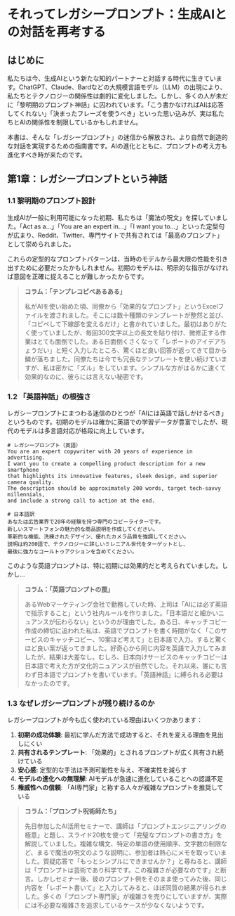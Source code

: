 # それってレガシープロンプト：生成AIとの対話を再考する

## はじめに

私たちは今、生成AIという新たな知的パートナーと対話する時代に生きています。ChatGPT、Claude、Bardなどの大規模言語モデル（LLM）の出現により、私たちとテクノロジーの関係性は劇的に変化しました。しかし、多くの人が未だに「黎明期のプロンプト神話」に囚われています。「こう書かなければAIは応答してくれない」「決まったフレーズを使うべき」といった思い込みが、実は私たちとAIの関係性を制限しているかもしれません。

本書は、そんな「レガシープロンプト」の迷信から解放され、より自然で創造的な対話を実現するための指南書です。AIの進化とともに、プロンプトの考え方も進化すべき時が来たのです。

## 第1章：レガシープロンプトという神話

### 1.1 黎明期のプロンプト設計

生成AIが一般に利用可能になった初期、私たちは「魔法の呪文」を探していました。「Act as a...」「You are an expert in...」「I want you to...」といった定型句が広まり、Reddit、Twitter、専門サイトで共有されては「最高のプロンプト」として崇められました。

これらの定型的なプロンプトパターンは、当時のモデルから最大限の性能を引き出すために必要だったかもしれません。初期のモデルは、明示的な指示がなければ意図を正確に捉えることが難しかったからです。

> **コラム：「テンプレコピペあるある」**  
> 
> 私がAIを使い始めた頃、同僚から「効果的なプロンプト」というExcelファイルを渡されました。そこには数十種類のテンプレートが整然と並び、「コピペして下線部を変えるだけ」と書かれていました。最初はありがたく使っていましたが、毎回300文字以上の長文を貼り付け、微修正する作業はとても面倒でした。ある日面倒くさくなって「レポートのアイデアちょうだい」と短く入力したところ、驚くほど良い回答が返ってきて目から鱗が落ちました。同僚たちは今でも冗長なテンプレートを使い続けていますが、私は密かに「ズル」をしています。シンプルな方がはるかに速くて効果的なのに、彼らには言えない秘密です。

### 1.2 「英語神話」の根強さ

レガシープロンプトにまつわる迷信のひとつが「AIには英語で話しかけるべき」というものです。初期のモデルは確かに英語での学習データが豊富でしたが、現代のモデルは多言語対応が格段に向上しています。

```
# レガシープロンプト（英語）
You are an expert copywriter with 20 years of experience in advertising. 
I want you to create a compelling product description for a new smartphone 
that highlights its innovative features, sleek design, and superior camera quality. 
The description should be approximately 200 words, target tech-savvy millennials, 
and include a strong call to action at the end.

# 日本語訳
あなたは広告業界で20年の経験を持つ専門のコピーライターです。
新しいスマートフォンの魅力的な商品説明を作成してください。
革新的な機能、洗練されたデザイン、優れたカメラ品質を強調してください。
説明は約200語で、テクノロジーに詳しいミレニアル世代をターゲットとし、
最後に強力なコールトゥアクションを含めてください。
```

このような英語プロンプトは、特に初期には効果的だと考えられていました。しかし...

> **コラム：「英語プロンプトの罠」**
> 
> あるWebマーケティング会社で勤務していた時、上司は「AIには必ず英語で指示すること」という社内ルールを作りました。「日本語だと細かいニュアンスが伝わらない」というのが理由でした。ある日、キャッチコピー作成の締切に追われた私は、英語でプロンプトを書く時間がなく「このサービスのキャッチコピー、10案ほど考えて」と日本語で入力。すると驚くほど良い案が返ってきました。好奇心から同じ内容を英語で入力してみましたが、結果は大差なし。むしろ、日本向けサービスのキャッチコピーは日本語で考えた方が文化的ニュアンスが自然でした。それ以来、誰にも言わず日本語でプロンプトを書いています。「英語神話」に縛られる必要はなかったのです。

### 1.3 なぜレガシープロンプトが残り続けるのか

レガシープロンプトが今も広く使われている理由はいくつかあります：

1. **初期の成功体験**: 最初に学んだ方法で成功すると、それを変える理由を見出しにくい
2. **共有されるテンプレート**: 「効果的」とされるプロンプトが広く共有され続けている
3. **安心感**: 定型的な手法は予測可能性を与え、不確実性を減らす
4. **モデルの進化への無理解**: AIモデルが急速に進化していることへの認識不足
5. **権威性への信頼**: 「AI専門家」と称する人々が複雑なプロンプトを推奨している

> **コラム：「プロンプト呪術師たち」**
> 
> 先日参加したAI活用セミナーで、講師は「プロンプトエンジニアリングの極意」と題し、スライド20枚を使って「完璧なプロンプトの書き方」を解説していました。複雑な構文、特定の単語の使用順序、文字数の制限など、まるで魔法の呪文のような説明に、参加者は熱心にメモを取っていました。質疑応答で「もっとシンプルにできませんか？」と尋ねると、講師は「プロンプトは芸術であり科学です。この複雑さが必要なのです」と断言。しかしセミナー後、彼のプロンプト例をそのまま使ってみた後、同じ内容を「レポート書いて」と入力してみると、ほぼ同質の結果が得られました。多くの「プロンプト専門家」が複雑さを売りにしていますが、実際には不必要な複雑さを追求しているケースが少なくないようです。